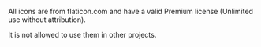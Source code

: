 All icons are from flaticon.com and have a valid Premium license (Unlimited use without attribution).

It is not allowed to use them in other projects.